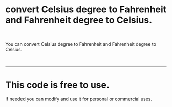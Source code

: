 

# convert Celsius degree to Fahrenheit and Fahrenheit degree to Celsius.
<br>
<p>You can convert Celsius degree to Fahrenheit and Fahrenheit degree to Celsius.</p><br> <hr>

# This code is free to use.

<p>If needed you can modify and use it for personal or commercial uses.</p>
